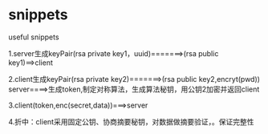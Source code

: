 # snippets
useful snippets

1.server生成keyPair(rsa private key1，uuid)=======>(rsa public key1)==>client  

2.client生成keyPair(rsa private key2)=======>(rsa public key2,encryt(pwd)) server====>生成token,制定对称算法，生成算法秘钥，用公钥2加密并返回client   

3.client(token,enc(secret,data))===>server   

4.折中：client采用固定公钥、协商摘要秘钥，对数据做摘要验证，。保证完整性
